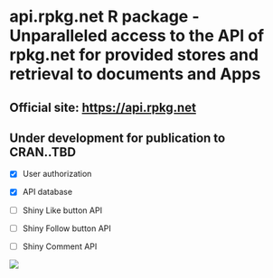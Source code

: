 # api.rpkg.net R package - Unparalleled access to the API of rpkg.net for provided stores and retrieval to documents and Apps

## Official site: https://api.rpkg.net


## Under development for publication to CRAN..TBD

  - [x] User authorization
  
  - [x] API database
  
  - [ ] Shiny Like button API
  
  - [ ] Shiny Follow button API
  
  - [ ] Shiny Comment API
  
 ![](https://api.rpkg.net/dist/images/api_rpkg.png)
